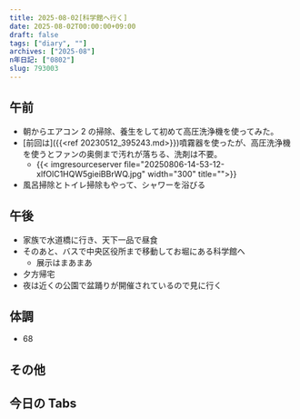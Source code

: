 ```yaml
---
title: 2025-08-02[科学館へ行く]
date: 2025-08-02T00:00:00+09:00
draft: false
tags: ["diary", ""]
archives: ["2025-08"]
n年日記: ["0802"]
slug: 793003
---
```


## 午前

- 朝からエアコン 2 の掃除、養生をして初めて高圧洗浄機を使ってみた。
- [前回は]({{<ref 20230512_395243.md>}})噴霧器を使ったが、高圧洗浄機を使うとファンの奥側まで汚れが落ちる、洗剤は不要。
  - {{< imgresourceserver file="20250806-14-53-12-xlfOlC1HQW5gieiBBrWQ.jpg" width="300" title="">}}
- 風呂掃除とトイレ掃除もやって、シャワーを浴びる

## 午後

- 家族で水道橋に行き、天下一品で昼食
- そのあと、バスで中央区役所まで移動してお堀にある科学館へ
  - 展示はまあまあ
- 夕方帰宅
- 夜は近くの公園で盆踊りが開催されているので見に行く

## 体調

- 68

## その他

## 今日の Tabs
